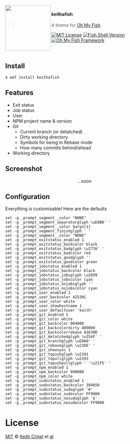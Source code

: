<img src="https://cdn.rawgit.com/oh-my-fish/oh-my-fish/e4f1c2e0219a17e2c748b824004c8d0b38055c16/docs/logo.svg" align="left" width="144px" height="144px"/>

#### keithafish
> A theme for [Oh My Fish][omf-link].

[![MIT License](https://img.shields.io/badge/license-MIT-007EC7.svg?style=flat-square)](/LICENSE)
[![Fish Shell Version](https://img.shields.io/badge/fish-v2.2.0-007EC7.svg?style=flat-square)](http://fishshell.com)
[![Oh My Fish Framework](https://img.shields.io/badge/Oh%20My%20Fish-Framework-007EC7.svg?style=flat-square)](https://www.github.com/oh-my-fish/oh-my-fish)

<br/>

## Install


```fish
$ omf install keithafish
```

## Features

* Exit status
* Job status
* User
* NPM project name & version
* Git
  * Current branch (or detatched)
  * Dirty working directory
  * Symbols for being in Rebase mode
  * How many commits behind/ahead
* Working directory

## Screenshot

<p align="center">
...soon
</p>

## Configuration

Everything is customisable! Here are the defaults
```fish
set -g _prompt_segment__color "NONE"
set -g _prompt_segment_separatorglyph \uE0B0' '
set -g _prompt_segment__color $argv[1]
set -g _prompt_segment_finishglyph ' '
set -g _prompt_segment__color "NONE"
set -g _prompt_exitstatus_enabled 1
set -g _prompt_exitstatus_backcolor black
set -g _prompt_exitstatus_badglyph \u2716' '
set -g _prompt_exitstatus_badcolor red
set -g _prompt_exitstatus_goodglyph ''
set -g _prompt_exitstatus_goodcolor green
set -g _prompt_jobstatus_enabled 1
set -g _prompt_jobstatus_backcolor black
set -g _prompt_jobstatus_jobsglyph \u2699
set -g _prompt_jobstatus_jobscolor cyan
set -g _prompt_jobstatus_nojobsglyph ''
set -g _prompt_jobstatus_nojobscolor cyan
set -g _prompt_user_enabled 1
set -g _prompt_user_backcolor 42530C
set -g _prompt_user_color white
set -g _prompt_user_showhostname 1
set -g _prompt_user_defaultuser 'keith'
set -g _prompt_git_enabled 1
set -g _prompt_git_color white
set -g _prompt_git_backcolor 004000
set -g _prompt_git_backcolordirty 400000
set -g _prompt_git_backcolorrebase A1630D
set -g _prompt_git_detatchedglyph \u254F' '
set -g _prompt_git_branchglyph \uE0A0' '
set -g _prompt_git_rebaseglyph \u21DE' '
set -g _prompt_git_showsync 1
set -g _prompt_git_topushglyph \u2191
set -g _prompt_git_topullglyph \u2193
set -g _prompt_git_topushpullglyph ' '\u21F5' '
set -g _prompt_npm_enabled 1
set -g _prompt_npm_backcolor 990000
set -g _prompt_npm_color white
set -g _prompt_sudostatus_enabled 1
set -g _prompt_sudostatus_backcolor 384656
set -g _prompt_sudostatus_sudoglyph '#'
set -g _prompt_sudostatus_sudocolor FF9000
set -g _prompt_sudostatus_nosudoglyph '$'
set -g _prompt_sudostatus_nosudocolor FF9000
```

# License

[MIT][mit] © [Keith Cirkel][author] et [al][contributors]


[mit]:            http://opensource.org/licenses/MIT
[author]:         http://github.com/keithamus
[contributors]:   https://github.com/keithamus/keithafish/graphs/contributors
[omf-link]:       https://www.github.com/oh-my-fish/oh-my-fish

[license-badge]:  https://img.shields.io/badge/license-MIT-007EC7.svg?style=flat-square
